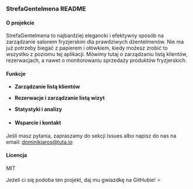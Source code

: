 ### StrefaGentelmena README

#### O projekcie
StrefaGentelmena to najbardziej elegancki i efektywny sposób na zarządzanie salonem fryzjerskim dla prawdziwych dżentelmenów. Nie ma już potrzeby biegać z papierem i ołówkiem, kiedy możesz zrobić to wszystko z poziomu tej aplikacji. Mówimy tutaj o zarządzaniu listą klientów, rezerwacjach, a nawet o monitorowaniu sprzedaży produktów fryzjerskich.

#### Funkcje
* **Zarządzanie listą klientów**
* **Rezerwacje i zarządzanie listą wizyt**
* **Statystyki i analizy**

* #### Wsparcie i kontakt
Jeśli masz pytania, zapraszamy do sekcji Issues albo napisz do nas na email: dominikjaros@tuta.io

#### Licencja
MIT

Jeżeli ci się podoba ten projekt, daj mu gwiazdkę na GitHubie! ⭐
